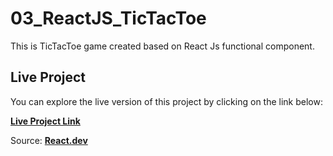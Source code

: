 # 03_ReactJS_TicTacToe

This is TicTacToe game created based on React Js functional component.
## Live Project

You can explore the live version of this project by clicking on the link below:

[**Live Project Link**](https://arshil121.github.io/03_ReactJS_TicTacToe/)

Source: [**React.dev**](https://react.dev/learn/tutorial-tic-tac-toe)
